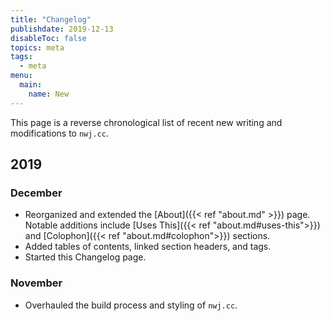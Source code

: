 ```yaml
---
title: "Changelog"
publishdate: 2019-12-13
disableToc: false
topics: meta
tags:
  - meta
menu:
  main:
    name: New
---
```


This page is a reverse chronological list of recent new writing and modifications to `nwj.cc`.

## 2019

### December

- Reorganized and extended the [About]({{< ref "about.md" >}}) page. Notable additions include [Uses This]({{< ref "about.md#uses-this">}}) and [Colophon]({{< ref "about.md#colophon">}}) sections.
- Added tables of contents, linked section headers, and tags.
- Started this Changelog page.

### November

- Overhauled the build process and styling of `nwj.cc`.
